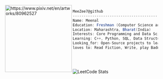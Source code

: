 <img align="left" src="https://i.imgur.com/iC0bqpq.jpeg" alt="https://www.pixiv.net/en/artworks/80962527" width="220" />

```csharp
MeeZee7@github
-------------------------------------------------------------------
Name: Meenal
Education: Freshman (Computer Science and Business Systems)
Location: Maharashtra, Bharat(India)
Interests: Core Programming and Data Science
Learning: C++, Python, SQL, Data Structures
Looking_for: Open-Source projects to learn and contribute
loves to: Read Fiction, Write, play Badminton
```
<br>
<br>

![LeetCode Stats](https://leetcard.jacoblin.cool/MeeZee?theme=nord&font=Roboto&border=0)
